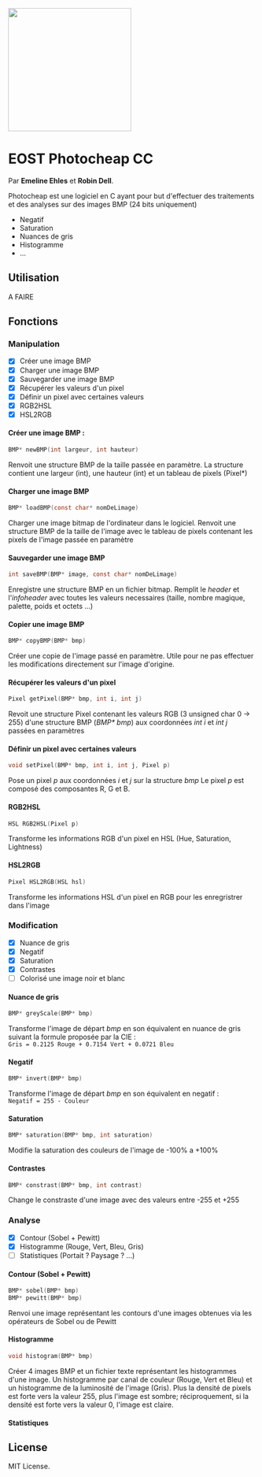 <img src="https://raw.githubusercontent.com/Rodd8/Photocheap/master/src/logo.png" width="250">

# EOST Photocheap CC
Par __Emeline Ehles__ et __Robin Dell__.

Photocheap est une logiciel en C ayant pour but d'effectuer des traitements et des analyses sur des images BMP (24 bits uniquement)
- Negatif
- Saturation
- Nuances de gris
- Histogramme
- ...

## Utilisation

A FAIRE

## Fonctions
### Manipulation
- [x] Créer une image BMP
- [x] Charger une image BMP
- [x] Sauvegarder une image BMP
- [x] Récupérer les valeurs d'un pixel
- [x] Définir un pixel avec certaines valeurs
- [x] RGB2HSL
- [x] HSL2RGB

#### Créer une image BMP :
```C
BMP* newBMP(int largeur, int hauteur)
```
   Renvoit une structure BMP de la taille passée en paramètre.
   La structure contient une largeur (int), une hauteur (int) et un tableau de pixels (Pixel*)

#### Charger une image BMP
```C
BMP* loadBMP(const char* nomDeLimage)
```
   Charger une image bitmap de l'ordinateur dans le logiciel.
   Renvoit une structure BMP de la taille de l'image avec le tableau de pixels contenant les pixels de l'image passée en paramètre
  
#### Sauvegarder une image BMP
```C
int saveBMP(BMP* image, const char* nomDeLimage)
```
   Enregistre une structure BMP en un fichier bitmap.
   Remplit le _header_ et l'_infoheader_ avec toutes les valeurs necessaires (taille, nombre magique, palette, poids et octets ...)
   
#### Copier une image BMP
```C
BMP* copyBMP(BMP* bmp)
```
   Créer une copie de l'image passé en paramètre. Utile pour ne pas effectuer les modifications directement sur l'image d'origine.
   
#### Récupérer les valeurs d'un pixel
```C
Pixel getPixel(BMP* bmp, int i, int j)
```
   Revoit une structure Pixel contenant les valeurs RGB (3 unsigned char 0 -> 255) d'une structure BMP (_BMP* bmp_) aux coordonnées _int i_ et _int j_ passées en paramètres
   
#### Définir un pixel avec certaines valeurs
```C
void setPixel(BMP* bmp, int i, int j, Pixel p)
```
   Pose un pixel _p_ aux coordonnées _i_ et _j_ sur la structure _bmp_
   Le pixel _p_ est composé des composantes R, G et B.
   
#### RGB2HSL
```C
HSL RGB2HSL(Pixel p)
```
   Transforme les informations RGB d'un pixel en HSL (Hue, Saturation, Lightness)
   
#### HSL2RGB
```C
Pixel HSL2RGB(HSL hsl)
```
   Transforme les informations HSL d'un pixel en RGB pour les enregristrer dans l'image
   
### Modification
- [x] Nuance de gris
- [x] Negatif
- [x] Saturation
- [x] Contrastes
- [ ] Colorisé une image noir et blanc

#### Nuance de gris
```C
BMP* greyScale(BMP* bmp)
```
   Transforme l'image de départ _bmp_ en son équivalent en nuance de gris suivant la formule proposée par la CIE :  
   `Gris = 0.2125 Rouge + 0.7154 Vert + 0.0721 Bleu`
   
#### Negatif
```C
BMP* invert(BMP* bmp)
```
   Transforme l'image de départ _bmp_ en son équivalent en negatif :  
   `Negatif = 255 - Couleur`
   
#### Saturation
```C
BMP* saturation(BMP* bmp, int saturation)
```
   Modifie la saturation des couleurs de l'image de -100% a +100%

#### Contrastes
```C
BMP* constrast(BMP* bmp, int contrast)
```
   Change le constraste d'une image avec des valeurs entre -255 et +255



### Analyse
- [x] Contour \(Sobel + Pewitt)
- [x] Histogramme \(Rouge, Vert, Bleu, Gris)
- [ ] Statistiques \(Portait ? Paysage ? ...)

#### Contour (Sobel + Pewitt)
```C
BMP* sobel(BMP* bmp)
BMP* pewitt(BMP* bmp)
```
   Renvoi une image représentant les contours d'une images obtenues via les opérateurs de Sobel ou de Pewitt

#### Histogramme
```C
void histogram(BMP* bmp)
```
   Créer 4 images BMP et un fichier texte représentant les histogrammes d'une image. Un histogramme par canal de couleur (Rouge, Vert et Bleu) et un histogramme de la luminosité de l'image (Gris). Plus la densité de pixels est forte vers la valeur 255, plus l'image est sombre; réciproquement, si la densité est forte vers la valeur 0, l'image est claire.
   
#### Statistiques

## License

MIT License.
